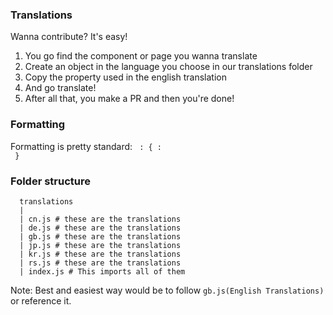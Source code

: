 ### Translations
Wanna contribute? It's easy!  

1. You go find the component or page you wanna translate
2. Create an object in the language you choose in our translations folder
3. Copy the property used in the english translation
4. And go translate!
5. After all that, you make a PR and then you're done!  

### Formatting
Formatting is pretty standard:
<code>
  <page name>: {
    <page content>: <translation>
  }
</code>

### Folder structure
```
  translations
  |
  | cn.js # these are the translations
  | de.js # these are the translations
  | gb.js # these are the translations
  | jp.js # these are the translations
  | kr.js # these are the translations
  | rs.js # these are the translations
  | index.js # This imports all of them
```

Note: Best and easiest way would be to follow `gb.js(English Translations)` or reference it.
